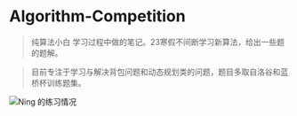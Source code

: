 # Algorithm-Competition

> 纯算法小白 学习过程中做的笔记。23寒假不间断学习新算法，给出一些题的题解。

> 目前专注于学习与解决背包问题和动态规划类的问题，题目多取自洛谷和蓝桥杯训练题集。

![Ning 的练习情况](https://luogu.wao3.cn/api/practice?id=822438&dark_mode=true)
